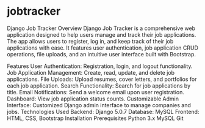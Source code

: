 # jobtracker
Django Job Tracker Overview Django Job Tracker is a comprehensive web application designed to help users manage and track their job applications. The app allows users to register, log in, and keep track of their job applications with ease. It features user authentication, job application CRUD operations, file uploads, and an intuitive user interface built with Bootstrap.

Features
User Authentication: Registration, login, and logout functionality. Job Application Management: Create, read, update, and delete job applications. File Uploads: Upload resumes, cover letters, and portfolios for each job application. 
Search Functionality: Search for job applications by title. Email Notifications: Send a welcome email upon user registration. Dashboard: View job application status counts. 
Customizable Admin Interface: Customized Django admin interface to manage companies and jobs. 
Technologies Used Backend: 
Django 5.0.7 Database: MySQL Frontend: HTML, CSS, Bootstrap Installation Prerequisites Python 3.x MySQL Git
